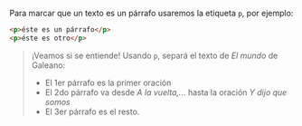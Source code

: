 Para marcar que un texto es un párrafo usaremos la etiqueta `p`, por ejemplo: 

```html
<p>éste es un párrafo</p>
<p>éste es otro</p>
```

> ¡Veamos si se entiende! Usando `p`, separá el texto de _El mundo_ de Galeano:
>
> - El 1er párrafo es la primer oración
> - El 2do párrafo va desde _A la vuelta,..._ hasta la oración _Y dijo que somos_
> - El 3er párrafo es el resto.
